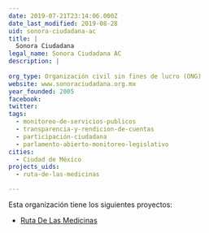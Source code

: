 ```yaml
---
date: 2019-07-21T23:14:06.000Z
date_last_modified: 2019-08-28
uid: sonora-ciudadana-ac
title: |
  Sonora Ciudadana
legal_name: Sonora Ciudadana AC
description: |
  
org_type: Organización civil sin fines de lucro (ONG)
website: www.sonoraciudadana.org.mx
year_founded: 2005
facebook: 
twitter: 
tags:
  - monitoreo-de-servicios-publicos
  - transparencia-y-rendicion-de-cuentas
  - participación-ciudadana
  - parlamento-abierto-monitoreo-legislativo
cities: 
  - Ciudad de México
projects_uids:
  - ruta-de-las-medicinas

---
```


Esta organización tiene los siguientes proyectos:

- [Ruta De Las Medicinas](/proyectos/ruta-de-las-medicinas)
